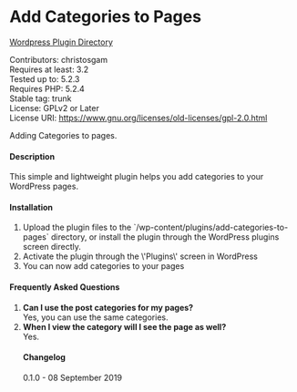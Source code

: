 # Add Categories to Pages 

<a href="https://wordpress.org/plugins/add-categories-to-pages/">Wordpress Plugin Directory</a>

Contributors: christosgam<br>
Requires at least: 3.2<br> 
Tested up to: 5.2.3<br>
Requires PHP: 5.2.4<br> 
Stable tag: trunk<br>
License: GPLv2 or Later<br>
License URI: https://www.gnu.org/licenses/old-licenses/gpl-2.0.html

Adding Categories to pages.

<h4> Description </h4>

This simple and lightweight plugin helps you add categories to your WordPress pages.

<h4> Installation </h4>

<ol>
<li>Upload the plugin files to the `/wp-content/plugins/add-categories-to-pages` directory, or install the plugin through the WordPress plugins screen directly.</li>

<li>Activate the plugin through the \'Plugins\' screen in WordPress</li>

<li>You can now add categories to your pages</li>
</ol>

<h4> Frequently Asked Questions </h4>
<ol>
  <li><b>Can I use the post categories for my pages?</b><br>Yes, you can use the same categories.<br></li>
  <li><b>When I view the category will I see the page as well?</b><br>Yes.</li>



<h4> Changelog </h4>

0.1.0 - 08 September 2019
